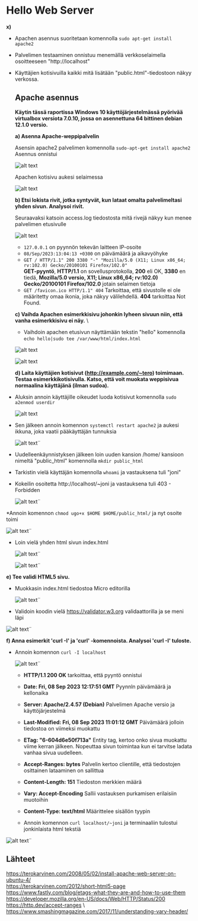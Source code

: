 # Hello Web Server #
  
**x)**  
* Apachen asennus suoritetaan komennolla `sudo apt-get install apache2`
* Palvelimen testaaminen onnistuu menemällä verkkoselaimella osoitteeseen "http://localhost"
* Käyttäjien kotisivuilla kaikki mitä lisätään "public.html"-tiedostoon näkyy verkossa.

  ## Apache asennus ##
  **Käytin tässä raportissa Windows 10 käyttöjärjestelmässä pyörivää virtualbox versiota 7.0.10, jossa on asennettuna 64 bittinen debian 12.1.0 versio.**

  **a) Asenna Apache-weppipalvelin**
  
  Asensin apache2 palvelimen komennolla `sudo-apt-get install apache2`
  Asennus onnistui

   ![alt text](https://github.com/faltjon/linuxkurssi/blob/main/h3/kuvat/1-install.png " ")

  Apachen kotisivu aukesi selaimessa

   ![alt text](https://github.com/faltjon/linuxkurssi/blob/main/h3/kuvat/2-kotisivu.png " ")

  **b) Etsi lokista rivit, jotka syntyvät, kun lataat omalta palvelimeltasi yhden sivun. Analysoi rivit.**

  Seuraavaksi katsoin access.log tiedostosta mitä rivejä näkyy kun menee palvelimen etusivulle

  ![alt text](https://github.com/faltjon/linuxkurssi/blob/main/h3/kuvat/3-access-log.png " ")

  * `127.0.0.1` on pyynnön tekevän laitteen IP-osoite
  * `08/Sep/2023:13:04:13 +0300` on päivämäärä ja aikavyöhyke
  * `GET / HTTP/1.1" 200 3380 "-" "Mozilla/5.0 (X11; Linux x86_64; rv:102.0) Gecko/20100101 Firefox/102.0"`\
  **GET-pyyntö**, **HTTP/1.1** on sovellusprotokolla, **200** eli OK, **3380** en tiedä, **Mozilla/5.0 versio, X11; Linux x86_64; rv:102.0) Gecko/20100101 Firefox/102.0** jotain selaimen tietoja
  * `GET /favicon.ico HTTP/1.1" 404` Tarkoittaa, että sivustolle ei ole määritetty omaa ikonia, joka näkyy välilehdellä. **404** tarkoittaa Not Found.

  **c) Vaihda Apachen esimerkkisivu johonkin lyheen sivuun niin, että vanha esimerkkisivu ei näy.** \
  
  * Vaihdoin apachen etusivun näyttämään tekstin "hello" komennolla `echo hello|sudo tee /var/www/html/index.html`

  ![alt text](https://github.com/faltjon/linuxkurssi/blob/main/h3/kuvat/4-hello.png " ")
  
  ![alt text](https://github.com/faltjon/linuxkurssi/blob/main/h3/kuvat/5-hello2.png " ")

  **d) Laita käyttäjien kotisivut (http://example.com/~tero) toimimaan. Testaa esimerkkikotisivulla. Katso, että voit muokata weppisivua normaalina käyttäjänä (ilman sudoa).**

* Aluksin annoin käyttäjille oikeudet luoda kotisivut komennolla `sudo a2enmod userdir`

    ![alt text](https://github.com/faltjon/linuxkurssi/blob/main/h3/kuvat/6-user.png " ")
  
* Sen jälkeen annoin komennon `systemctl restart apache2` ja aukesi ikkuna, joka vaatii pääkäyttäjän tunnuksia

    ![alt text](https://github.com/faltjon/linuxkurssi/blob/main/h3/kuvat/7-permission.png " ")¨

* Uudelleenkäynnistyksen jälkeen loin uuden kansion /home/ kansioon nimeltä "public_html" komennolla `mkdir public_html`
* Tarkistin vielä käyttäjän komennolla `whoami` ja vastauksena tuli "joni"
* Kokeilin osoitetta http://localhost/~joni ja vastauksena tuli 403 - Forbidden

   ![alt text](https://github.com/faltjon/linuxkurssi/blob/main/h3/kuvat/8-forbidden.png " ")¨

*Annoin komennon `chmod ugo+x $HOME $HOME/public_html/` ja nyt osoite toimi

 ![alt text](https://github.com/faltjon/linuxkurssi/blob/main/h3/kuvat/9-userpage.png " ")¨

* Loin vielä yhden html sivun index.html

   ![alt text](https://github.com/faltjon/linuxkurssi/blob/main/h3/kuvat/10-micro.png " ")¨

   ![alt text](https://github.com/faltjon/linuxkurssi/blob/main/h3/kuvat/11-kotisivu.png " ")¨

**e) Tee validi HTML5 sivu.**

* Muokkasin index.html tiedostoa Micro editorilla

  ![alt text](https://github.com/faltjon/linuxkurssi/blob/main/h3/kuvat/14-koodi.png " ")¨

* Validoin koodin vielä https://validator.w3.org validaattorilla ja se meni läpi

![alt text](https://github.com/faltjon/linuxkurssi/blob/main/h3/kuvat/12-validointi.png " ")¨

**f) Anna esimerkit 'curl -I' ja 'curl' -komennoista. Analysoi 'curl -I' tuloste.**

* Annoin komennon `curl -I localhost`

  ![alt text](https://github.com/faltjon/linuxkurssi/blob/main/h3/kuvat/15-curl-I.png " ")¨

  * **HTTP/1.1 200 OK** tarkoittaa, että pyyntö onnistui
  * **Date: Fri, 08 Sep 2023 12:17:51 GMT** Pyynnln päivämäärä ja kellonaika
  * **Server: Apache/2.4.57 (Debian)** Palvelimen Apache versio ja käyttöjärjestelmä
  * **Last-Modified: Fri, 08 Sep 2023 11:01:12 GMT** Päivämäärä jolloin tiedostoa on viimeksi muokattu
  * **ETag: "6-604d6e50f713a"** Entity tag, kertoo onko sivua muokattu viime kerran jälkeen. Nopeuttaa sivun toimintaa kun ei tarvitse ladata vanhaa sivua uudelleen.
  * **Accept-Ranges: bytes** Palvelin kertoo clientille, että tiedostojen osittainen lataaminen on sallittua
  * **Content-Length: 151** Tiedoston merkkien määrä
  * **Vary: Accept-Encoding** Sallii vastauksen purkamisen erilaisiin muotoihin
  *  **Content-Type: text/html** Määrittelee sisällön tyypin

  * Annoin komennon `curl localhost/~joni` ja terminaaliin tulostui jonkinlaista html tekstiä  

 ![alt text](https://github.com/faltjon/linuxkurssi/blob/main/h3/kuvat/16-curl.png " ")¨

  


 ## Lähteet ##
  https://terokarvinen.com/2008/05/02/install-apache-web-server-on-ubuntu-4/ \
  https://terokarvinen.com/2012/short-html5-page \
  https://www.fastly.com/blog/etags-what-they-are-and-how-to-use-them \
  https://developer.mozilla.org/en-US/docs/Web/HTTP/Status/200 \
  https://http.dev/accept-ranges \ 
  https://www.smashingmagazine.com/2017/11/understanding-vary-header/


  
